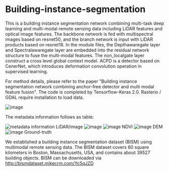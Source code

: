 # Building-instance-segmentation

 This is a building instance segmentation network combining multi-task deep learning and multi-modal remote sensing data including LiDAR features and optical image features. The backbone network is fed  with multispectral images based on resnet50, and the branch network is input with LiDAR products based on resnet18. In the module files, the Depthawaregate layer and Spectralawaregate layer are embedded into the residual network structure to fuse the multi-modal features. The non_localgate layer construct a cross level global context model. ACPD is a detector based on CenerNet, which introduces deformation convolution operation in supervised learning.
 
For method details, please refer to the paper "Building instance segmentation network combining anchor-free detector and multi modal feature fusion". The code is completed by Tensorflow-Keras 2.0. Rasterio / GDAL require installation to load data.

![image](https://user-images.githubusercontent.com/15941731/183735499-82258816-ba97-4853-9bdf-06da5c215077.png)

The metadata information  follows as table:

![metadata information](https://user-images.githubusercontent.com/15941731/183740607-24427d53-6b9d-4295-b9f9-51df8f1df82f.jpg)
LiDAR/image ![image](https://user-images.githubusercontent.com/15941731/183751773-a3bc4f2b-e411-4cb0-a6c7-0ba9a522a9da.png)  ![image](https://user-images.githubusercontent.com/15941731/183759807-768f595f-91e5-4a70-b8e9-450bb7b95bdf.png) NDVI ![image](https://user-images.githubusercontent.com/15941731/183759907-ec2f2790-2f38-4940-bb91-f34c2067bbfd.png) DEM ![image](https://user-images.githubusercontent.com/15941731/183760246-e57dbba4-27bd-4482-b6e1-f2c6595210f5.png) Ground-truth






We established a building instance segmentation dataset (BISM) using multimodal remote sensing data. The BISM dataset covers 60 square kilometers in Boston, Massachusetts, USA, and contains about 39527 building objects. BISM can be downloaded via http://bismdataset.mikecrm.com/Yc5qJZD

